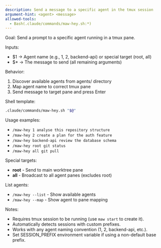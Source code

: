 ```yaml
---
description: Send a message to a specific agent in the tmux session
argument-hint: <agent> <message>
allowed-tools:
  - Bash(.claude/commands/maw-hey.sh:*)
---
```


Goal: Send a prompt to a specific agent running in a tmux pane.

Inputs:
- $1 → Agent name (e.g., 1, 2, backend-api) or special target (root, all)
- $* → The message to send (all remaining arguments)

Behavior:
1) Discover available agents from agents/ directory
2) Map agent name to correct tmux pane
3) Send message to target pane and press Enter

Shell template:

```bash
.claude/commands/maw-hey.sh "$@"
```

Usage examples:
- `/maw-hey 1 analyse this repository structure`
- `/maw-hey 2 create a plan for the auth feature`
- `/maw-hey backend-api review the database schema`
- `/maw-hey root git status`
- `/maw-hey all git pull`

Special targets:
- **root** - Send to main worktree pane
- **all** - Broadcast to all agent panes (excludes root)

List agents:
- `/maw-hey --list` - Show available agents
- `/maw-hey --map` - Show agent to pane mapping

Notes:
- Requires tmux session to be running (use `maw start` to create it).
- Automatically detects sessions with custom prefixes.
- Works with any agent naming convention (1, 2, backend-api, etc.).
- Set SESSION_PREFIX environment variable if using a non-default base prefix.

